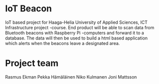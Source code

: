 

# IoT Beacon
IoT based project for Haaga-Helia University of Applied Sciences, ICT Infrastructure project -course. End product will be able to scan data from Bluetooth beacons with Raspberry Pi -computers and forward it to a database. The data will then be used to build a html based application which alerts when the beacons leave a designated area.


# Project team
Rasmus Ekman
Pekka Hämäläinen
Niko Kulmanen
Joni Mattsson

